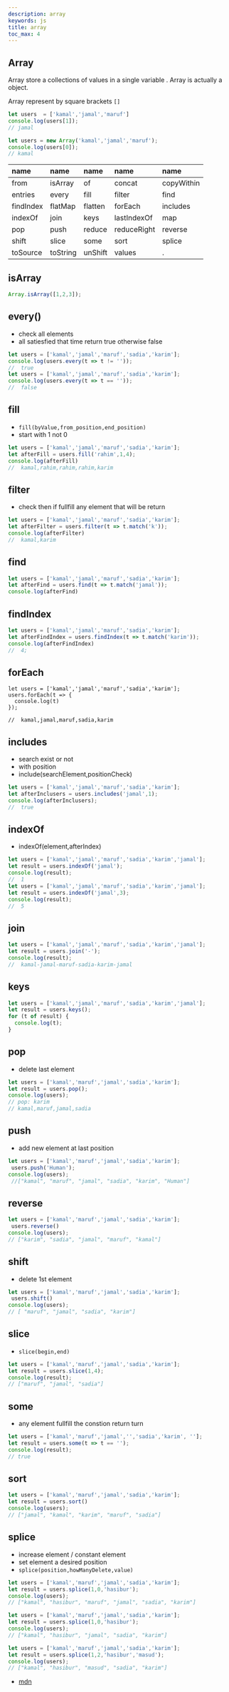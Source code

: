 ```yaml
---
description: array
keywords: js
title: array
toc_max: 4
---
```


## Array

Array store a collections of values in a single variable . Array is actually a object.

Array represent by square brackets `[]`

```js
let users  = ['kamal','jamal','maruf']
console.log(users[1]);
// jamal
```

```js
let users = new Array('kamal','jamal','maruf');
console.log(users[0]);
// kamal
```

| name | name     |name     |name     |name     |
| :------------- | :------------- |:------------- |:------------- |:------------- |
|from|isArray|of|concat|copyWithin|
|entries|every|fill|filter|find|
|findIndex|flatMap|flatten|forEach|includes|
|indexOf|join|keys|lastIndexOf|map|
|pop|push|reduce|reduceRight|reverse|
|shift|slice|some|sort|splice|
|toSource|toString|unShift|values|.|

## isArray

```js
Array.isArray([1,2,3]);
```
## every()

* check all elements
* all satiesfied that time return true otherwise false

```js
let users = ['kamal','jamal','maruf','sadia','karim'];
console.log(users.every(t => t != ''));
//  true
let users = ['kamal','jamal','maruf','sadia','karim'];
console.log(users.every(t => t == ''));
//  false
```

## fill

* `fill(byValue,from_position,end_position)`
* start with  1 not 0

```js
let users = ['kamal','jamal','maruf','sadia','karim'];
let afterFill = users.fill('rahim',1,4);
console.log(afterFill)
//  kamal,rahim,rahim,rahim,karim
```

## filter

* check then if fullfill any element that will be return

```js
let users = ['kamal','jamal','maruf','sadia','karim'];
let afterFilter = users.filter(t => t.match('k'));
console.log(afterFilter)
//  kamal,karim
```

## find

```js
let users = ['kamal','jamal','maruf','sadia','karim'];
let afterFind = users.find(t => t.match('jamal'));
console.log(afterFind)
```

## findIndex

```js
let users = ['kamal','jamal','maruf','sadia','karim'];
let afterFindIndex = users.findIndex(t => t.match('karim'));
console.log(afterFindIndex)
//  4;
```
## forEach

```JS
let users = ['kamal','jamal','maruf','sadia','karim'];
users.forEach(t => {
  console.log(t)
});

//  kamal,jamal,maruf,sadia,karim
```
## includes

* search exist or not
* with position
* include(searchElement,positionCheck)

```js
let users = ['kamal','jamal','maruf','sadia','karim'];
let afterInclusers = users.includes('jamal',1);
console.log(afterInclusers);
//  true
```

## indexOf

* indexOf(element,afterIndex)

```js
let users = ['kamal','jamal','maruf','sadia','karim','jamal'];
let result = users.indexOf('jamal');
console.log(result);
//  1
let users = ['kamal','jamal','maruf','sadia','karim','jamal'];
let result = users.indexOf('jamal',3);
console.log(result);
//  5
```
## join

```js
let users = ['kamal','jamal','maruf','sadia','karim','jamal'];
let result = users.join('-');
console.log(result);
//  kamal-jamal-maruf-sadia-karim-jamal
```

## keys

```js
let users = ['kamal','jamal','maruf','sadia','karim','jamal'];
let result = users.keys();
for (t of result) {
  console.log(t);
}
```

## pop

* delete last element

```js
let users = ['kamal','maruf','jamal','sadia','karim'];
let result = users.pop();
console.log(users);
// pop: karim
// kamal,maruf,jamal,sadia
```

## push

* add new element at last position

```js
let users = ['kamal','maruf','jamal','sadia','karim'];
 users.push('Human');
console.log(users);
 //["kamal", "maruf", "jamal", "sadia", "karim", "Human"]
```

## reverse

```js
let users = ['kamal','maruf','jamal','sadia','karim'];
 users.reverse()
console.log(users);
// ["karim", "sadia", "jamal", "maruf", "kamal"]
```

## shift

* delete 1st element

```js
let users = ['kamal','maruf','jamal','sadia','karim'];
 users.shift()
console.log(users);
// [ "maruf", "jamal", "sadia", "karim"]
```

## slice

* `slice(begin,end)`

```js
let users = ['kamal','maruf','jamal','sadia','karim'];
let result = users.slice(1,4);
console.log(result);
// ["maruf", "jamal", "sadia"]
```

## some

* any element fullfill the constion return turn

```js
let users = ['kamal','maruf','jamal','','sadia','karim', ''];
let result = users.some(t => t == '');
console.log(result);
// true
```

## sort

```js
let users = ['kamal','maruf','jamal','sadia','karim'];
let result = users.sort()
console.log(users);
// ["jamal", "kamal", "karim", "maruf", "sadia"]
```

## splice

* increase element / constant element
* set element a desired position
* `splice(position,howManyDelete,value)`

```js
let users = ['kamal','maruf','jamal','sadia','karim'];
let result = users.splice(1,0,'hasibur');
console.log(users);
// ["kamal", "hasibur", "maruf", "jamal", "sadia", "karim"]
```

```js
let users = ['kamal','maruf','jamal','sadia','karim'];
let result = users.splice(1,0,'hasibur');
console.log(users);
// ["kamal", "hasibur", "jamal", "sadia", "karim"]
```

```js
let users = ['kamal','maruf','jamal','sadia','karim'];
let result = users.splice(1,2,'hasibur','masud');
console.log(users);
// ["kamal", "hasibur", "masud", "sadia", "karim"]
```

* [mdn](https://developer.mozilla.org/en-US/docs/Web/JavaScript/Reference/Global_Objects/Array)
